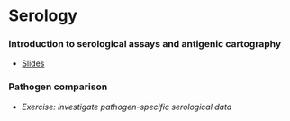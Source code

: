 # Serology

### Introduction to serological assays and antigenic cartography

 * [Slides](slides.html)

### Pathogen comparison

 * *Exercise: investigate pathogen-specific serological data*
 